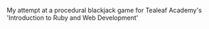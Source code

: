 My attempt at a procedural blackjack game for Tealeaf Academy's 'Introduction to Ruby and Web Development'
